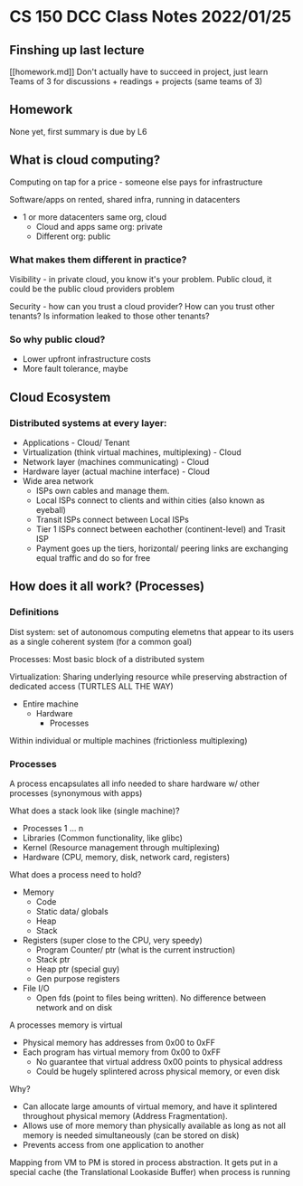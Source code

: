 # CS 150 DCC Class Notes 2022/01/25

## Finshing up last lecture
[[homework.md]]
Don't actually have to succeed in project, just learn
Teams of 3 for discussions + readings + projects (same teams of 3)

## Homework
None yet, first summary is due by L6

## What is cloud computing?

Computing on tap for a price - someone else pays for infrastructure

Software/apps on rented, shared infra, running in datacenters

* 1 or more datacenters same org, cloud
  * Cloud and apps same org: private
  * Different org: public

### What makes them different in practice?

Visibility - in private cloud, you know it's your problem. Public cloud,
it could be the public cloud providers problem

Security - how can you trust a cloud provider? How can you trust other tenants?
Is information leaked to those other tenants?

### So why public cloud?
* Lower upfront infrastructure costs
* More fault tolerance, maybe

## Cloud Ecosystem

### Distributed systems at every layer:

* Applications - Cloud/ Tenant
* Virtualization (think virtual machines, multiplexing) - Cloud
* Network layer (machines communicating) - Cloud
* Hardware layer (actual machine interface) - Cloud
* Wide area network
  * ISPs own cables and manage them. 
  * Local ISPs connect to clients and within cities (also known as eyeball)
  * Transit ISPs connect between Local ISPs
  * Tier 1 ISPs connect between eachother (continent-level) and Trasit ISP
  * Payment goes up the tiers, horizontal/ peering links are exchanging equal
    traffic and do so for free

## How does it all work? (Processes)

### Definitions
Dist system: set of autonomous computing elemetns that appear to its users as 
a single coherent system (for a common goal)

Processes: Most basic block of a distributed system

Virtualization: Sharing underlying resource while preserving abstraction of
dedicated access (TURTLES ALL THE WAY)

* Entire machine
  * Hardware
    * Processes

Within individual or multiple machines (frictionless multiplexing)

### Processes
A process encapsulates all info needed to share hardware w/ other processes
(synonymous with apps)

What does a stack look like (single machine)?

* Processes 1 ... n
* Libraries (Common functionality, like glibc)
* Kernel    (Resource management through multiplexing)
* Hardware  (CPU, memory, disk, network card, registers)

What does a process need to hold?

* Memory
  * Code
  * Static data/ globals
  * Heap
  * Stack
* Registers (super close to the CPU, very speedy)
  * Program Counter/ ptr (what is the current instruction)
  * Stack ptr
  * Heap ptr (special guy)
  * Gen purpose registers
* File I/O
  * Open fds (point to files being written).
    No difference between network and on disk

A processes memory is virtual

* Physical memory has addresses from 0x00 to 0xFF
* Each program has virtual memory from 0x00 to 0xFF
  * No guarantee that virtual address 0x00 points to physical address
  * Could be hugely splintered across physical memory, or even disk

Why? 

* Can allocate large amounts of virtual memory, and have it splintered
throughout physical memory (Address Fragmentation). 
* Allows use of more memory than physically available as long as not all 
memory is needed simultaneously (can be stored on disk)
* Prevents access from one application to another

Mapping from VM to PM is stored in process abstraction. It gets put in a 
special cache (the Translational Lookaside Buffer) when process is running
